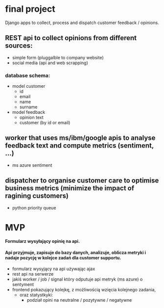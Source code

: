 # final project
Django apps to collect, process and dispatch customer feedback / opinions.

## REST api to collect opinions from different sources:
- simple form (pluggalble to company website)
- social media (api and web scrapping)
### database schema:
- model customer
    * id
    * email
    * name
    * surname
- model feedback
    * opinion text
    * customer (by id or email)
## worker that uses ms/ibm/google apis to analyse feedback text and compute metrics (sentiment, ...)
- ms azure sentiment
## dispatcher to organise customer care to optimise business metrics (minimize the impact of ragining customers)
- python priority queue

# MVP
#### Formularz wysyłający opinię na api.
#### Api przyjmuje, zapisuje do bazy danych, analizuje, oblicza metryki i nadaje pozycję w kolejce zadań dla customer supportu.  
- formularz wysyjący na api używając ajax
- rest api na serwerze
- jakiś worker / job / signal który odputuje api metryk (ms azure) o sentyment
- frontend pokazujący kolejkę, z możliwością wzięcia kolejnego zadania, 
    * oraz statystkyki:
        * podział opini na neutralne / pozytywne / negatywne
